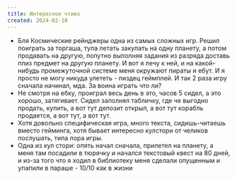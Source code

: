 ```yaml
---
title: Интересное чтиво
created: 2024-02-10
---
```


- Бля Космические рейнджеры одна из самых сложных игр. Решил поиграть за торгаша, тупа летать закупать на одну планету, а потом продавать на другую, попутно выполняя задания из разряда доставь плиз предмет на другую планету. И вот я лечу к ней, и на какой-нибудь промежуточной системе меня окружают пираты и ебут. И я просто не могу никуда улететь - пиздец геймплей. И так 2 раза игру сначала начинал, мда. За воина играть что ли?
- Не смотря на ебку, проиграл весь день в это, часов 5 сидел, а это хорошо, затягивает. Сидел заполнял табличку, где че выгодно продать, купить, а вот тут депозит открыл, а вот тут корабль продается, а вот тут, а вот тут.
- Хотя довольно специфическая игра, много текста, сидишь-читаешь вместо гейминга, хотя бывает интересно кулстори от челиков послушать, типа лора игры.
- Одна из кул стори: опять начал сначала, прилетел на планету, а меня там посадили в тюрячку и начался текстовый квест на 80 дней, и из-за того что я ходил в библиотеку меня сделали опущенным и упапили в параше - 10/10 как в жизни